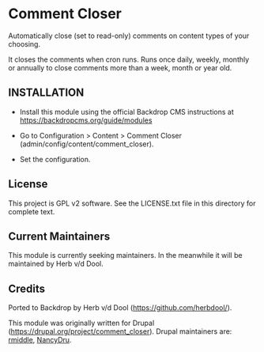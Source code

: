 Comment Closer
==============

Automatically close (set to read-only) comments on content types of your choosing.

It closes the comments when cron runs. Runs once daily, weekly, monthly or annually to close comments more than a week, month or year old.

INSTALLATION
------------

- Install this module using the official Backdrop CMS instructions at
  https://backdropcms.org/guide/modules

- Go to Configuration > Content > Comment Closer
  (admin/config/content/comment_closer).
- Set the configuration.

License
-------

This project is GPL v2 software. See the LICENSE.txt file in this directory for complete text.

Current Maintainers
-------------------

This module is currently seeking maintainers. In the meanwhile it will be maintained by Herb v/d Dool.

Credits
-------

Ported to Backdrop by Herb v/d Dool (https://github.com/herbdool/).

This module was originally written for Drupal (https://drupal.org/project/comment_closer). Drupal maintainers are: [rmiddle](https://www.drupal.org/u/rmiddle), [NancyDru](https://www.drupal.org/u/NancyDru).
